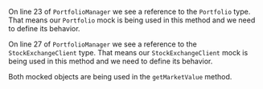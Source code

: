 On line 23 of `PortfolioManager` we see a reference to the `Portfolio` type.
That means our `Portfolio` mock is being used in this method and we need to
define its behavior.

On line 27 of `PortfolioManager` we see a reference to the `StockExchangeClient`
type. That means our `StockExchangeClient` mock is being used in this method and
we need to define its behavior.

Both mocked objects are being used in the `getMarketValue` method.
